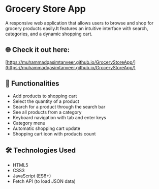 # Grocery Store App

A responsive web application that allows users to browse and shop for grocery products easily.It features an intuitive interface with search, categories, and a dynamic shopping cart.

## 🌐 **Check it out here:**  
[https://muhammadqasimtanveer.github.io/GroceryStoreApp/](https://muhammadqasimtanveer.github.io/GroceryStoreApp/)

## 🚀 Functionalities

- Add products to shopping cart
- Select the quantity of a product
- Search for a product through the search bar
- See all products from a category
- Keyboard navigation with tab and enter keys
- Category menu
- Automatic shopping cart update
- Shopping cart icon with products count

## 🛠️ Technologies Used

- HTML5
- CSS3
- JavaScript (ES6+)
- Fetch API (to load JSON data)
